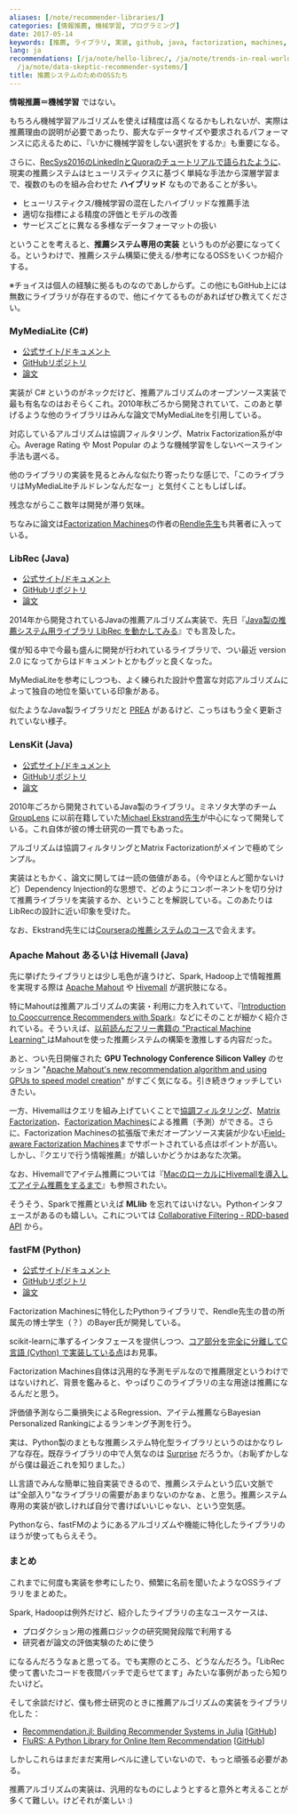 ```yaml
---
aliases: [/note/recommender-libraries/]
categories: [情報推薦, 機械学習, プログラミング]
date: 2017-05-14
keywords: [推薦, ライブラリ, 実装, github, java, factorization, machines, アルゴリズム, システム, mahout]
lang: ja
recommendations: [/ja/note/hello-librec/, /ja/note/trends-in-real-world-recommender-systems-2017/,
  /ja/note/data-skeptic-recommender-systems/]
title: 推薦システムのためのOSSたち
---
```


**情報推薦＝機械学習** ではない。

もちろん機械学習アルゴリズムを使えば精度は高くなるかもしれないが、実際は推薦理由の説明が必要であったり、膨大なデータサイズや要求されるパフォーマンスに応えるために、『いかに機械学習をしない選択をするか』も重要になる。

さらに、[RecSys2016のLinkedInとQuoraのチュートリアルで語られたように](/note/recsys-2016/)、現実の推薦システムはヒューリスティクスに基づく単純な手法から深層学習まで、複数のものを組み合わせた **ハイブリッド** なものであることが多い。

- ヒューリスティクス/機械学習の混在したハイブリッドな推薦手法
- 適切な指標による精度の評価とモデルの改善
- サービスごとに異なる多様なデータフォーマットの扱い

ということを考えると、**推薦システム専用の実装** というものが必要になってくる。というわけで、推薦システム構築に使える/参考になるOSSをいくつか紹介する。

※チョイスは個人の経験に拠るものなのであしからず。この他にもGitHub上には無数にライブラリが存在するので、他にイケてるものがあればぜひ教えてください。

### MyMediaLite (C#)

- [公式サイト/ドキュメント](http://www.mymedialite.net/)
- [GitHubリポジトリ](https://github.com/zenogantner/MyMediaLite) 
- [論文](https://www.ismll.uni-hildesheim.de/pub/pdfs/Gantner_et_al2011_MyMediaLite.pdf)

実装が C# というのがネックだけど、推薦アルゴリズムのオープンソース実装で最も有名なのはおそらくこれ。2010年秋ごろから開発されていて、このあと挙げるような他のライブラリはみんな論文でMyMediaLiteを引用している。

対応しているアルゴリズムは協調フィルタリング、Matrix Factorization系が中心。Average Rating や Most Popular のような機械学習をしないベースライン手法も選べる。

他のライブラリの実装を見るとみんな似たり寄ったりな感じで、「このライブラリはMyMediaLiteチルドレンなんだなー」と気付くこともしばしば。

残念ながらここ数年は開発が滞り気味。

ちなみに論文は[Factorization Machines](http://www.algo.uni-konstanz.de/members/rendle/pdf/Rendle2010FM.pdf)の作者の[Rendle先生](https://scholar.google.com/citations?user=yR-ugIoAAAAJ)も共著者に入っている。

### LibRec (Java)

- [公式サイト/ドキュメント](https://www.librec.net/)
- [GitHubリポジトリ](https://github.com/guoguibing/librec)
- [論文](http://ceur-ws.org/Vol-1388/demo_paper1.pdf)

2014年から開発されているJavaの推薦アルゴリズム実装で、先日『[Java製の推薦システム用ライブラリ LibRec を動かしてみる](/note/hello-librec)』でも言及した。

僕が知る中で今最も盛んに開発が行われているライブラリで、つい最近 version 2.0 になってからはドキュメントとかもグッと良くなった。

MyMediaLiteを参考にしつつも、よく練られた設計や豊富な対応アルゴリズムによって独自の地位を築いている印象がある。

似たようなJava製ライブラリだと [PREA](http://prea.gatech.edu/) があるけど、こっちはもう全く更新されていない様子。

### LensKit (Java)

- [公式サイト/ドキュメント](http://lenskit.org/)
- [GitHubリポジトリ](https://github.com/lenskit/lenskit)
- [論文](http://files.grouplens.org/papers/p133-ekstrand.pdf)

2010年ごろから開発されているJava製のライブラリ。ミネソタ大学のチーム [GroupLens](https://grouplens.org/) に以前在籍していた[Michael Ekstrand先生](https://md.ekstrandom.net/)が中心になって開発している。これ自体が彼の博士研究の一貫でもあった。

アルゴリズムは協調フィルタリングとMatrix Factorizationがメインで極めてシンプル。

実装はともかく、論文に関しては一読の価値がある。（今やほとんど聞かないけど）Dependency Injection的な思想で、どのようにコンポーネントを切り分けて推薦ライブラリを実装するか、ということを解説している。このあたりはLibRecの設計に近い印象を受けた。

なお、Ekstrand先生には[Courseraの推薦システムのコース](/note/coursera-recommender-systems/)で会えます。

### Apache Mahout あるいは Hivemall (Java)

先に挙げたライブラリとは少し毛色が違うけど、Spark, Hadoop上で情報推薦を実現する際は [Apache Mahout](http://mahout.apache.org/) や [Hivemall](https://hivemall.incubator.apache.org/) が選択肢になる。

特にMahoutは推薦アルゴリズムの実装・利用に力を入れていて、『[Introduction to Cooccurrence Recommenders with Spark](http://mahout.apache.org/users/algorithms/intro-cooccurrence-spark.html)』などにそのことが細かく紹介されている。そういえば、[以前読んだフリー書籍の "Practical Machine Learning" ](/note/practical-machine-learning/)はMahoutを使った推薦システムの構築を激推しする内容だった。

あと、つい先日開催された **GPU Technology Conference Silicon Valley** のセッション "[Apache Mahout's new recommendation algorithm and using GPUs to speed model creation](https://gputechconf2017.smarteventscloud.com/connect/sessionDetail.ww?SESSION_ID=118703)" がすごく気になる。引き続きウォッチしていきたい。

一方、Hivemallはクエリを組み上げていくことで[協調フィルタリング](https://hivemall.incubator.apache.org/userguide/recommend/item_based_cf.html)、[Matrix Factorization](https://hivemall.incubator.apache.org/userguide/recommend/movielens_mf.html)、[Factorization Machines](https://hivemall.incubator.apache.org/userguide/recommend/movielens_fm.html)による推薦（予測）ができる。さらに、Factorization Machinesの拡張版で未だオープンソース実装が少ない[Field-aware Factorization Machines](https://www.csie.ntu.edu.tw/~r01922136/slides/ffm.pdf)までサポートされている点はポイントが高い。しかし、『クエリで行う情報推薦』が嬉しいかどうかはあなた次第。

なお、Hivemallでアイテム推薦については『[MacのローカルにHivemallを導入してアイテム推薦をするまで](/note/hivemall-on-mac/)』も参照されたい。

そうそう、Sparkで推薦といえば **MLlib** を忘れてはいけない。Pythonインタフェースがあるのも嬉しい。これについては [Collaborative Filtering - RDD-based API](https://spark.apache.org/docs/2.1.0/mllib-collaborative-filtering.html) から。

### fastFM (Python)

- [公式サイト/ドキュメント](http://ibayer.github.io/fastFM/)
- [GitHubリポジトリ](https://github.com/ibayer/fastFM)
- [論文](http://www.jmlr.org/papers/volume17/15-355/15-355.pdf)

Factorization Machinesに特化したPythonライブラリで、Rendle先生の昔の所属先の博士学生（？）のBayer氏が開発している。

scikit-learnに準ずるインタフェースを提供しつつ、[コア部分を完全に分離してC言語 (Cython) で実装している点](https://github.com/ibayer/fastFM-core)はお見事。

Factorization Machines自体は汎用的な予測モデルなので推薦限定というわけではないけれど、背景を鑑みると、やっぱりこのライブラリの主な用途は推薦になるんだと思う。

評価値予測なら二乗損失によるRegression、アイテム推薦ならBayesian Personalized Rankingによるランキング予測を行う。

実は、Python製のまともな推薦システム特化型ライブラリというのはかなりレアな存在。既存ライブラリの中で人気なのは [Surprise](http://surpriselib.com/) だろうか。（お恥ずかしながら僕は最近これを知りました。）

LL言語でみんな簡単に独自実装できるので、推薦システムという広い文脈では“全部入り”なライブラリの需要があまりないのかなぁ、と思う。推薦システム専用の実装が欲しければ自分で書けばいいじゃない、という空気感。

Pythonなら、fastFMのようにあるアルゴリズムや機能に特化したライブラリのほうが使ってもらえそう。

### まとめ

これまでに何度も実装を参考にしたり、頻繁に名前を聞いたようなOSSライブラリをまとめた。

Spark, Hadoopは例外だけど、紹介したライブラリの主なユースケースは、

- プロダクション用の推薦ロジックの研究開発段階で利用する
- 研究者が論文の評価実験のために使う

になるんだろうなぁと思ってる。でも実際のところ、どうなんだろう。「LibRec使って書いたコードを夜間バッチで走らせてます」みたいな事例があったら知りたいけど。

そして余談だけど、僕も修士研究のときに推薦アルゴリズムの実装をライブラリ化した：

- [Recommendation.jl: Building Recommender Systems in Julia](/note/recommendation-julia) [[GitHub](https://github.com/takuti/Recommendation.jl)]
- [FluRS: A Python Library for Online Item Recommendation](/note/flurs) [[GitHub](https://github.com/takuti/flurs/)]

しかしこれらはまだまだ実用レベルに達していないので、もっと頑張る必要がある。

推薦アルゴリズムの実装は、汎用的なものにしようとすると意外と考えることが多くて難しい。けどそれが楽しい :)